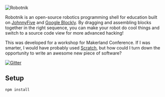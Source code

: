 ![Robotnik](http://makenai.github.io/robotnik/assets/screenshot.jpg)

Robotnik is an open-source robotics programming shell for education built on [JohnnyFive](https://github.com/rwaldron/johnny-five) and [Google Blockly](https://developers.google.com/blockly/). By dragging and assembling blocks together in the right sequence, you can make your robot do cool things and switch to a source code view for more advanced hacking!

This was developed for a workshop for Makerland Conference. If I was smarter, I would have probably used [Scratch](http://scratch.mit.edu/), but how could I turn down the opportunity to write an awesome new piece of software?

[![Gitter](https://badges.gitter.im/Join%20Chat.svg)](https://gitter.im/makenai/robotnik?utm_source=badge&utm_medium=badge&utm_campaign=pr-badge&utm_content=badge)

## Setup

`npm install`
